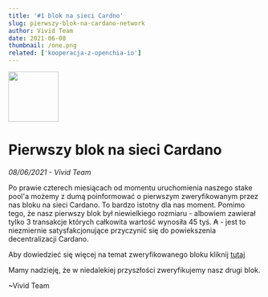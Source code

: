 ```yaml
---
title: '#1 blok na sieci Cardno'
slug: pierwszy-blok-na-cardano-network
author: Vivid Team
date: 2021-06-08
thumbnail: /one.png
related: ['kooperacja-z-openchia-io']
---
```


<div class="d-flex align-center mb-4">
  <img width="100" height="100" src="/one.png" class="mr-4">
  <h1 class="d-inline-block mb-0 text-left">Pierwszy blok na sieci Cardano</h1>
</div>

<i class="mb-4">08/06/2021 - Vivid Team</i>

Po prawie czterech miesiącach od momentu uruchomienia naszego stake pool'a możemy z dumą
poinformować o pierwszym zweryfikowanym przez nas bloku na sieci Cardano. To bardzo istotny
dla nas moment. Pomimo tego, że nasz pierwszy blok był niewielkiego rozmiaru - albowiem
zawierał tylko 3 transakcje których całkowita wartość wynosiła 45 tyś. ₳ - jest to niezmiernie
satysfakcjonujące przyczynić się do powiekszenia decentralizacji Cardano.

Aby dowiedzieć się więcej na temat zweryfikowanego bloku kliknij [tutaj](https://adapools.org/blocks/db49069597973dac9fc2920add703278ceb0a3a9607d51b1d2b724102ea02c61)

Mamy nadzieję, że w niedalekiej przyszłości zweryfikujemy nasz drugi blok.

~Vivid Team
